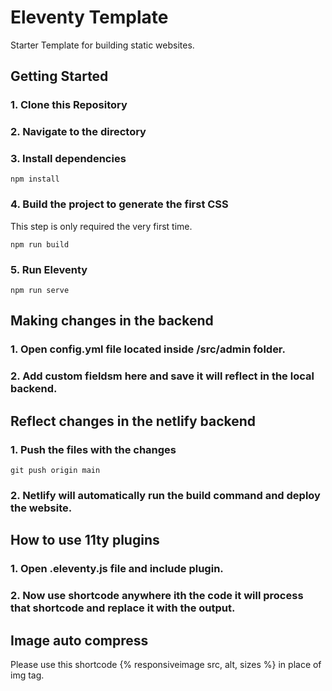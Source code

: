 # Eleventy Template

Starter Template for building static websites.

## Getting Started

### 1\. Clone this Repository

### 2\. Navigate to the directory

### 3\. Install dependencies

```
npm install
```

### 4\. Build the project to generate the first CSS

This step is only required the very first time.

```
npm run build
```

### 5\. Run Eleventy

```
npm run serve
```

## Making changes in the backend

### 1\. Open config.yml file located inside /src/admin folder.

### 2\. Add custom fieldsm here and save it will reflect in the local backend.

## Reflect changes in the netlify backend

### 1\. Push the files with the changes 

```
git push origin main
````

### 2\. Netlify will automatically run the build command and deploy the website. 

## How to use 11ty plugins

### 1\. Open .eleventy.js file and include plugin. 

### 2\. Now use shortcode anywhere ith the code it will process that shortcode and replace it with the output.

## Image auto compress
Please use this shortcode {% responsiveimage src, alt, sizes %} in place of img tag.


